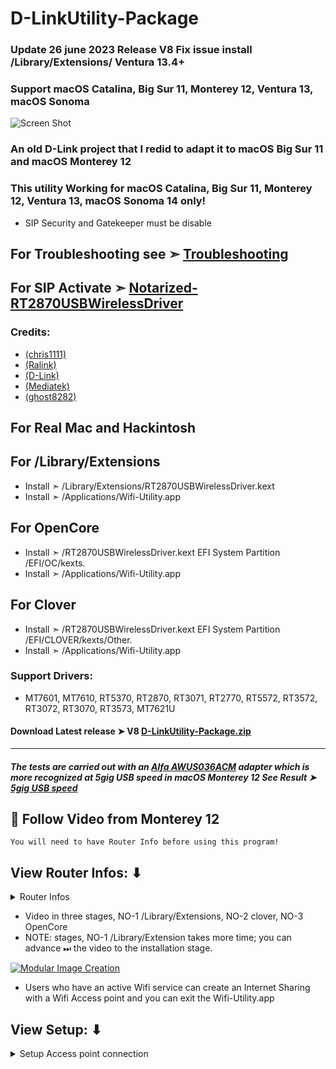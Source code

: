 # D-LinkUtility-Package

### Update 26 june 2023 Release V8 Fix issue install /Library/Extensions/ Ventura 13.4+

### Support macOS Catalina, Big Sur 11, Monterey 12, Ventura 13, macOS Sonoma

![Screen Shot](https://user-images.githubusercontent.com/6248794/160261973-91d444cb-3144-455b-96fa-2ba8bf464798.png)

### An old D-Link project that I redid to adapt it to macOS Big Sur 11 and macOS Monterey 12

###  This utility Working for macOS Catalina, Big Sur 11, Monterey 12, Ventura 13, macOS Sonoma 14 only!


- SIP Security and Gatekeeper must be disable

## For Troubleshooting see ➣ [Troubleshooting](https://github.com/chris1111/D-LinkUtility-Package/blob/main/Troubleshooting.md)

## For SIP Activate ➣ [Notarized-RT2870USBWirelessDriver](https://github.com/chris1111/D-LinkUtility-Package/releases/download/V8/Notarized-RT2870USBWirelessDriver.zip)

### Credits: 
- [(chris1111)](https://github.com/chris1111) 
- [(Ralink)](https://en.wikipedia.org/wiki/Ralink)
- [(D-Link)](https://us.dlink.com/en/consumer) 
- [(Mediatek)](https://www.mediatek.com)
- [(ghost8282)](https://www.insanelymac.com/forum/profile/2241085-ghost8282/)

## For Real Mac and Hackintosh
## For /Library/Extensions
- Install  ➣ /Library/Extensions/RT2870USBWirelessDriver.kext
- Install  ➣ /Applications/Wifi-Utility.app

## For OpenCore
- Install  ➣ /RT2870USBWirelessDriver.kext EFI System Partition /EFI/OC/kexts.
- Install  ➣ /Applications/Wifi-Utility.app

## For Clover
- Install  ➣ /RT2870USBWirelessDriver.kext EFI System Partition /EFI/CLOVER/kexts/Other.
- Install  ➣ /Applications/Wifi-Utility.app

### Support Drivers:
- MT7601, MT7610, RT5370, RT2870, RT3071, RT2770, RT5572, RT3572, RT3072, RT3070, RT3573, MT7621U

#### Download Latest release ➤ V8 [D-LinkUtility-Package.zip](https://github.com/chris1111/D-LinkUtility-Package/releases/tag/V8)
----------------------------------------------------------------
##### The tests are carried out with an [Alfa AWUS036ACM](https://www.amazon.ca/Alfa-AWUS036ACM-Long-Range-Dual-Band-Wireless/dp/B073X6RL9D) adapter which is more recognized at 5gig USB speed in macOS Monterey 12 See Result ➤  [5gig USB speed](https://user-images.githubusercontent.com/6248794/160301333-85e357d4-29ab-4520-b70f-970858cfec28.png)


## 🔽 Follow Video  from Monterey 12 
`You will need to have Router Info before using this program!`
## View Router Infos: ⬇︎
<details> 
  <summary>Router Infos</summary>
  
  ![RouterInfos](https://github.com/chris1111/D-LinkUtility-Package/assets/6248794/c3e00bdf-0757-4b40-83a1-713364b54e1a)

 </details>
  
- Video in three stages, NO-1 /Library/Extensions, NO-2 clover, NO-3 OpenCore
- NOTE: stages, NO-1 /Library/Extension takes more time; you can advance ⏭ the video to the installation stage.

[![Modular Image Creation](https://i87.servimg.com/u/f87/17/99/48/98/68747410.png)](https://youtu.be/tl9Jn6XC1C4)


- Users who have an active Wifi service can create an Internet Sharing with a Wifi Access point and you can exit the Wifi-Utility.app
## View Setup: ⬇︎
<details> 
  <summary>Setup Access point connection</summary>
  

![Screen Shot 1](https://user-images.githubusercontent.com/6248794/160517869-2626effb-d8ee-4855-b777-02be9e6f1261.png)

![Screen Shot 2](https://user-images.githubusercontent.com/6248794/160517871-692cb5be-e92b-45aa-a9ee-126ec145a62c.png)

![Screen Shot 3](https://user-images.githubusercontent.com/6248794/160517872-a3b15697-292a-4893-b2ca-9afd7e185b2f.png)

![Screen Shot 4](https://user-images.githubusercontent.com/6248794/160517873-840af00c-3e8e-4996-875e-61d68262811f.png)

![Screen Shot 5](https://user-images.githubusercontent.com/6248794/160517875-ad58fe9e-ddbf-409d-9e8a-0aa38aace7bd.png)

 </details>

